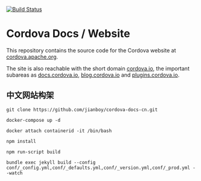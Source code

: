 [![Build Status](https://travis-ci.org/apache/cordova-docs.svg?branch=master)](https://travis-ci.org/apache/cordova-docs)

# Cordova Docs / Website

This repository contains the source code for the Cordova website at [cordova.apache.org](https://cordova.apache.org).

The site is also reachable with the short domain [cordova.io](http://cordova.io), the important subareas as [docs.cordova.io](http://docs.cordova.io), [blog.cordova.io](http://blog.cordova.io) and [plugins.cordova.io](http://plugins.cordova.io).

## 中文网站构架

```
git clone https://github.com/jianboy/cordova-docs-cn.git

docker-compose up -d

docker attach containerid -it /bin/bash

npm install

npm run-script build

```



```
bundle exec jekyll build --config conf/_config.yml,conf/_defaults.yml,conf/_version.yml,conf/_prod.yml --watch

```